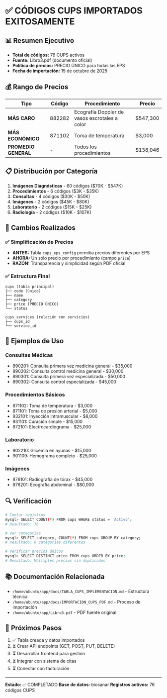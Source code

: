 # ✅ CÓDIGOS CUPS IMPORTADOS EXITOSAMENTE

## 📊 Resumen Ejecutivo

- **Total de códigos:** 76 CUPS activos
- **Fuente:** Libro3.pdf (documento oficial)
- **Política de precios:** PRECIO ÚNICO para todas las EPS
- **Fecha de importación:** 15 de octubre de 2025

## 💰 Rango de Precios

| Tipo | Código | Procedimiento | Precio |
|------|--------|---------------|--------|
| **MÁS CARO** | 882282 | Ecografía Doppler de vasos escrotales a color | $547,300 |
| **MÁS ECONÓMICO** | 871102 | Toma de temperatura | $3,000 |
| **PROMEDIO GENERAL** | - | Todos los procedimientos | $138,046 |

## 📋 Distribución por Categoría

1. **Imágenes Diagnósticas** - 60 códigos ($70K - $547K)
2. **Procedimientos** - 6 códigos ($3K - $35K)
3. **Consultas** - 4 códigos ($30K - $50K)
4. **Imágenes** - 2 códigos ($45K - $80K)
5. **Laboratorio** - 2 códigos ($15K - $25K)
6. **Radiología** - 2 códigos ($10K - $107K)

## 🎯 Cambios Realizados

### ✅ Simplificación de Precios
- **ANTES:** Tabla `cups_eps_config` permitía precios diferentes por EPS
- **AHORA:** Un solo precio por procedimiento (campo `price`)
- **RAZÓN:** Transparencia y simplicidad según PDF oficial

### ✅ Estructura Final
```
cups (tabla principal)
├── code (único)
├── name
├── category
├── price (PRECIO ÚNICO)
└── status

cups_services (relación con servicios)
├── cups_id
└── service_id
```

## 📝 Ejemplos de Uso

### Consultas Médicas
- 890201: Consulta primera vez medicina general - $35,000
- 890202: Consulta control medicina general - $30,000
- 890301: Consulta primera vez especializada - $50,000
- 890302: Consulta control especializada - $45,000

### Procedimientos Básicos
- 871102: Toma de temperatura - $3,000
- 871101: Toma de presión arterial - $5,000
- 932101: Inyección intramuscular - $8,000
- 931101: Curación simple - $15,000
- 872101: Electrocardiograma - $25,000

### Laboratorio
- 902210: Glicemia en ayunas - $15,000
- 901109: Hemograma completo - $25,000

### Imágenes
- 876101: Radiografía de tórax - $45,000
- 876201: Ecografía abdominal - $80,000

## 🔍 Verificación

```bash
# Contar registros
mysql> SELECT COUNT(*) FROM cups WHERE status = 'Activo';
# Resultado: 76

# Ver categorías
mysql> SELECT category, COUNT(*) FROM cups GROUP BY category;
# Resultado: 6 categorías diferentes

# Verificar precios únicos
mysql> SELECT DISTINCT price FROM cups ORDER BY price;
# Resultado: Múltiples precios sin duplicados
```

## 📚 Documentación Relacionada

- `/home/ubuntu/app/docs/TABLA_CUPS_IMPLEMENTACION.md` - Estructura técnica
- `/home/ubuntu/app/docs/IMPORTACION_CUPS_PDF.md` - Proceso de importación
- `/home/ubuntu/app/Libro3.pdf` - PDF fuente original

## 🚀 Próximos Pasos

1. ✅ Tabla creada y datos importados
2. ⏳ Crear API endpoints (GET, POST, PUT, DELETE)
3. ⏳ Desarrollar frontend para gestión
4. ⏳ Integrar con sistema de citas
5. ⏳ Conectar con facturación

---

**Estado:** ✅ COMPLETADO
**Base de datos:** biosanar
**Registros activos:** 76 códigos CUPS
